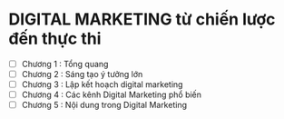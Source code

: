 # DIGITAL MARKETING từ chiến lược đến thực thi
- [ ] Chương 1 : Tổng quang
- [ ] Chương 2 : Sáng tạo ý tưởng lớn
- [ ] Chương 3 : Lập kết hoạch digital marketing
- [ ] Chương 4 : Các kênh Digital Marketing phổ biến
- [ ] Chương 5 : Nội dung trong Digital Marketing
